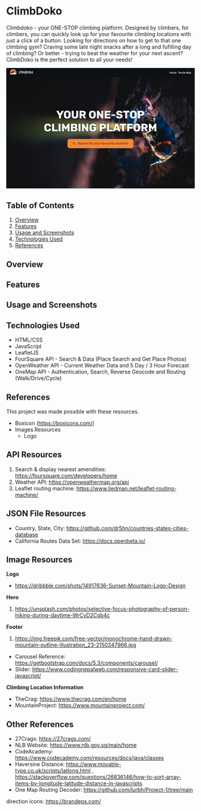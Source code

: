 # ClimbDoko
Climbdoko - your ONE-STOP climbing platform. Designed by climbers, for climbers, you can quickly look up for your favourite climbing locations with just a click of a button. Looking for directions on how to get to that one climbing gym? Craving some late night snacks after a long and fufilling day of climbing? Or better - trying to beat the weather for your next ascent? ClimbDoko is the perfect solution to all your needs!

![alt text](assets/readme/overview.png)

## Table of Contents
1. [Overview](#overview)
2. [Features](#features)
3. [Usage and Screenshots](#usage-and-screenshots)
4. [Technologies Used](#technologies-used)
5. [References](#references)



## Overview
## Features
## Usage and Screenshots
## Technologies Used
* HTML/CSS
* JavaScript
* LeafletJS
* FourSquare API - Search & Data (Place Search and Get Place Photos)
* OpenWeather API - Current Weather Data and 5 Day / 3 Hour Forecast
* OneMap API - Authentication, Search, Reverse Geocode and Routing (Walk/Drive/Cycle)

## References
This project was made possible with these resources.
* Boxicon (https://boxicons.com/)
* Images Resources
  * Logo


## API Resources
1. Search & display nearest amendities: https://foursquare.com/developers/home
2. Weather API: https://openweathermap.org/api
3. Leaflet routing machine: https://www.liedman.net/leaflet-routing-machine/

## JSON File Resources
* Country, State, City: https://github.com/dr5hn/countries-states-cities-database
* California Routes Data Set: https://docs.openbeta.io/



## Image Resources
**Logo**
* https://dribbble.com/shots/14917636-Sunset-Mountain-Logo-Design


**Hero**
1. https://unsplash.com/photos/selective-focus-photography-of-person-hiking-during-daytime-WrCvD2Cgb4c

**Footer**
1. https://img.freepik.com/free-vector/monochrome-hand-drawn-mountain-outline-illustration_23-2150347966.jpg

* Carousel Reference: https://getbootstrap.com/docs/5.3/components/carousel/
* Slider: https://www.codingnepalweb.com/responsive-card-slider-javascript/

**Climbing Location Information**
* TheCrag: https://www.thecrag.com/en/home
* MountainProject: https://www.mountainproject.com/


## Other References 
* 27Crags: https://27crags.com/
* NLB Website: https://www.nlb.gov.sg/main/home
* CodeAcademy: https://www.codecademy.com/resources/docs/java/classes
* Haversine Distance: https://www.movable-type.co.uk/scripts/latlong.html , https://stackoverflow.com/questions/26836146/how-to-sort-array-items-by-longitude-latitude-distance-in-javascripts 
* One Map Routing Decoder: https://github.com/lurbh/Project-1/tree/main 

direction icons:
https://brandeps.com/